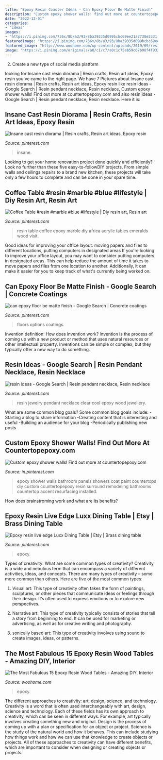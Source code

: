 ```yaml
---
title: "Epoxy Resin Coaster Ideas - Can Epoxy Floor Be Matte Finish"
description: "Custom epoxy shower walls! find out more at countertopepoxy.com"
date: "2022-12-01"
categories:
- "ideas"
images:
- "https://i.pinimg.com/736x/8b/a3/93/8ba39335d099bcbc69ee21a7738e3331.jpg"
featuredImage: "https://i.pinimg.com/736x/8b/a3/93/8ba39335d099bcbc69ee21a7738e3331.jpg"
featured_image: "http://www.woohome.com/wp-content/uploads/2019/09/resin-table-design-ideas-14.jpg"
image: "https://i.pinimg.com/originals/a0/c1/c7/a0c1c75eb59c67b98f4f9330c3a89a6e.jpg"
---
```



2. Create a new type of social media platform

	

		
looking for Insane cast resin diorama | Resin crafts, Resin art ideas, Epoxy resin you've came to the right page. We have 7 Pictures about Insane cast resin diorama | Resin crafts, Resin art ideas, Epoxy resin like resin ideas - Google Search | Resin pendant necklace, Resin necklace, Custom epoxy shower walls! Find out more at countertopepoxy.com and also resin ideas - Google Search | Resin pendant necklace, Resin necklace. Here it is:
		
    
## Insane Cast Resin Diorama | Resin Crafts, Resin Art Ideas, Epoxy Resin

<img loading=lazy src="https://i.pinimg.com/736x/ce/dd/71/cedd71971511b8c8b0b9ba6ec79a6e25.jpg" onerror="this.onerror=null;this.src='https://tse2.mm.bing.net/th?id=OIP.4YkMmfONqnJoYwqZm7izYwHaJ4&amp;pid=15.1';" alt="Insane cast resin diorama | Resin crafts, Resin art ideas, Epoxy resin">

_Source: pinterest.com_

>insane. 

	

Looking to get your home renovation project done quickly and efficiently? Look no further than these five easy-to-followDIY projects. From simple walls and ceilings repairs to a brand new kitchen, these projects will take only a few hours to complete and can be done in your spare time.

    
## Coffee Table #resin #marble #blue #lifestyle | Diy Resin Art, Resin Art

<img loading=lazy src="https://i.pinimg.com/736x/54/6d/08/546d086f093387e4b497197d7349a50b.jpg" onerror="this.onerror=null;this.src='https://tse3.mm.bing.net/th?id=OIP.g2OW15aRKulZmRbKswmD-gHaLH&amp;pid=15.1';" alt="Coffee Table #resin #marble #blue #lifestyle | Diy resin art, Resin art">

_Source: pinterest.com_

>resin table coffee epoxy marble diy africa acrylic tables emeralds wood visit. 

	

Good ideas for improving your office layout: moving papers and files to different locations, putting computers in designated areas
If you're looking to improve your office layout, you may want to consider putting computers in designated areas. This can help reduce the amount of time it takes to move papers and files from one location to another. Additionally, it can make it easier for you to keep track of what's currently being worked on.

    
## Can Epoxy Floor Be Matte Finish - Google Search | Concrete Coatings

<img loading=lazy src="https://i.pinimg.com/736x/2d/d5/f3/2dd5f3916ede82b0296325595dd0e6cf.jpg" onerror="this.onerror=null;this.src='https://tse1.mm.bing.net/th?id=OIP.PcAQNSlL1PCeQ5zeDczlZAHaFj&amp;pid=15.1';" alt="can epoxy floor be matte finish - Google Search | Concrete coatings">

_Source: pinterest.com_

>floors options coatings. 

	

Invention definition: How does invention work?
Invention is the process of coming up with a new product or method that uses natural resources or other intellectual property. Inventions can be simple or complex, but they typically offer a new way to do something.

    
## Resin Ideas - Google Search | Resin Pendant Necklace, Resin Necklace

<img loading=lazy src="https://i.pinimg.com/736x/8b/a3/93/8ba39335d099bcbc69ee21a7738e3331.jpg" onerror="this.onerror=null;this.src='https://tse2.mm.bing.net/th?id=OIP.c1IHhnqZk5G2N2UDqKGajQHaJ4&amp;pid=15.1';" alt="resin ideas - Google Search | Resin pendant necklace, Resin necklace">

_Source: pinterest.com_

>resin jewelry pendant necklace clear cool epoxy wood jewellery. 

	

What are some common blog goals?
Some common blog goals include: 
-Starting a blog to share information 
-Creating content that is interesting and useful 
-Building an audience for your blog 
-Periodically publishing new posts

    
## Custom Epoxy Shower Walls! Find Out More At Countertopepoxy.com

<img loading=lazy src="https://i.pinimg.com/736x/b3/72/09/b3720995aaf5decc5af554b4083689ea.jpg" onerror="this.onerror=null;this.src='https://tse3.mm.bing.net/th?id=OIP.0xInjqaLhljo21oBdjUPKwAAAA&amp;pid=15.1';" alt="Custom epoxy shower walls! Find out more at countertopepoxy.com">

_Source: in.pinterest.com_

>epoxy shower walls bathroom panels showers coat paint countertops diy custom countertopepoxy resin surround remodeling bathrooms countertop accent resurfacing installed. 

	

How does brainstroming work and what are its benefits?
 

    
## Epoxy Resin Live Edge Luxx Dining Table | Etsy | Brass Dining Table

<img loading=lazy src="https://i.pinimg.com/originals/a0/c1/c7/a0c1c75eb59c67b98f4f9330c3a89a6e.jpg" onerror="this.onerror=null;this.src='https://tse2.mm.bing.net/th?id=OIP.8mEeU97u6rhC2xtYzHw7mwHaJ4&amp;pid=15.1';" alt="Epoxy resin live edge Luxx Dining Table | Etsy | Brass dining table">

_Source: pinterest.com_

>epoxy. 

	

Types of creativity: What are some common types of creativity?
Creativity is a wide and nebulous term that can encompass a variety of different activities, ideas, and concepts. There are many types of creativity – some more common than others. Here are five of the most common types:
1. Visual art: This type of creativity often takes the form of paintings, sculptures, or other pieces that communicate ideas or feelings through their design. It’s often used to express emotions or to explore new perspectives.

2. Narrative art: This type of creativity typically consists of stories that tell a story from beginning to end. It can be used for marketing or advertising, as well as for creative writing and photography.

3. sonically based art: This type of creativity involves using sound to create images, ideas, or patterns.

    
## The Most Fabulous 15 Epoxy Resin Wood Tables - Amazing DIY, Interior

<img loading=lazy src="http://www.woohome.com/wp-content/uploads/2019/09/resin-table-design-ideas-14.jpg" onerror="this.onerror=null;this.src='https://tse3.mm.bing.net/th?id=OIP.SqRVcD0hZNIUxU9fxAK4JwHaJ4&amp;pid=15.1';" alt="The Most Fabulous 15 Epoxy Resin Wood Tables - Amazing DIY, Interior">

_Source: woohome.com_

>epoxy. 

	

The different approaches to creativity: art, design, science, and technology.
Creativity is a word that is often used interchangeably with art, design, science and technology. Each of these fields has its own approach to creativity, which can be seen in different ways. For example, art typically involves creating something new and original. Design is the process of coming up with a plan or specification for an object or project. Science is the study of the natural world and how it behaves. This can include studying how things work and how we can use that knowledge to create objects or projects. All of these approaches to creativity can have different benefits, which are important to consider when designing or creating objects or projects.

